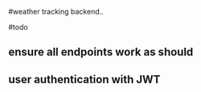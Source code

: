 #weather tracking backend..

#todo

## ensure all endpoints work as should

## user authentication with JWT
